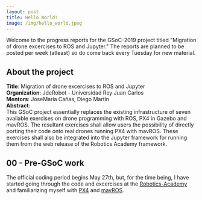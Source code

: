 ```yaml
---
layout: post
title: Hello World!
image: /img/hello_world.jpeg
---
```


Welcome to the progress reports for the GSoC-2019 project titled "Migration of drone excercises to ROS and Jupyter." The reports are planned to be posted per week (atleast) so do come back every Tuesday for new material.

## About the project

**Title**: Migration of drone excercises to ROS and Jupyter  
**Organization**: JdeRobot - Universidad Rey Juan Carlos  
**Mentors**: JoseMaría Cañas, Diego Martín  
**Abstract**:  
This GSoC project essentially replaces the existing infrastructure of seven available exercises on drone programming with ROS, PX4 in Gazebo and mavROS. The resultant exercises shall allow users the possibility of directly porting their code onto real drones running PX4 with mavROS. These exercises shall also be integrated into the Jupyter framework for running them from the web release of the Robotics Academy framework.

## 00 - Pre-GSoC work

The official coding period begins May 27th, but, for the time being, I have started going through the code and excercises at the [Robotics-Academy](https://github.com/JdeRobot/RoboticsAcademy) and familiarizing myself with [PX4](https://dev.px4.io/en/) and [mavROS](https://dev.px4.io/en/ros/mavros_installation.html).